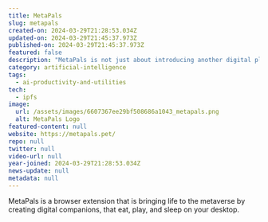 ```yaml
---
title: MetaPals
slug: metapals
created-on: 2024-03-29T21:28:53.034Z
updated-on: 2024-03-29T21:45:37.973Z
published-on: 2024-03-29T21:45:37.973Z
featured: false
description: "MetaPals is not just about introducing another digital platform; it's about reshaping how we perceive and interact with AI. By focusing on emotional resonance, MetaPals is fostering a new era of digital companionship."
category: artificial-intelligence
tags:
  - ai-productivity-and-utilities
tech:
  - ipfs
image:
  url: /assets/images/6607367ee29bf508686a1043_metapals.png
  alt: MetaPals Logo
featured-content: null
website: https://metapals.pet/
repo: null
twitter: null
video-url: null
year-joined: 2024-03-29T21:28:53.034Z
news-update: null
metadata: null
---
```


MetaPals is a browser extension that is bringing life to the metaverse by creating digital companions, that eat, play, and sleep on your desktop.
